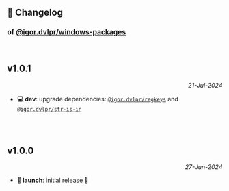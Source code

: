 ## 📒 Changelog

### of [@igor.dvlpr/windows-packages](https://github.com/igorskyflyer/npm-windows-packages)

<br>

## v1.0.1

<p align="right"><em>21-Jul-2024</em></p>

- **💻 dev**: upgrade dependencies: [`@igor.dvlpr/regkeys`](https://www.npmjs.com/package/@igor.dvlpr/regkeys) and [`@igor.dvlpr/str-is-in`](https://www.npmjs.com/package/@igor.dvlpr/str-is-in)

<br>
<br>

## v1.0.0

<p align="right"><em>27-Jun-2024</em></p>

- **🚀 launch**: initial release 🎉
